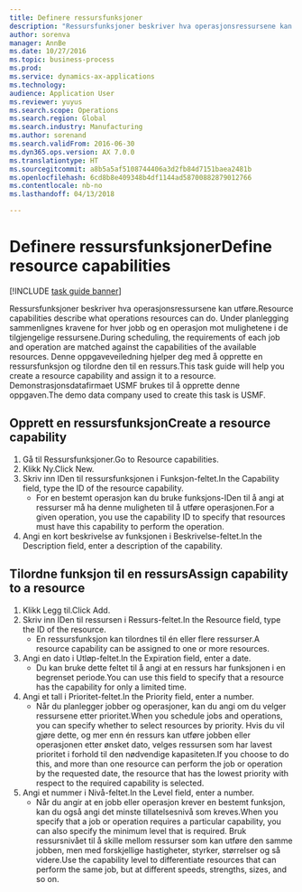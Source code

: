 ```yaml
--- 
title: Definere ressursfunksjoner
description: "Ressursfunksjoner beskriver hva operasjonsressursene kan utføre."
author: sorenva
manager: AnnBe
ms.date: 10/27/2016
ms.topic: business-process
ms.prod: 
ms.service: dynamics-ax-applications
ms.technology: 
audience: Application User
ms.reviewer: yuyus
ms.search.scope: Operations
ms.search.region: Global
ms.search.industry: Manufacturing
ms.author: sorenand
ms.search.validFrom: 2016-06-30
ms.dyn365.ops.version: AX 7.0.0
ms.translationtype: HT
ms.sourcegitcommit: a8b5a5af5108744406a3d2fb84d7151baea2481b
ms.openlocfilehash: 6cd8b8e409348b4df1144ad58700882879012766
ms.contentlocale: nb-no
ms.lasthandoff: 04/13/2018

---
```

# <a name="define-resource-capabilities"></a><span data-ttu-id="bbdca-103">Definere ressursfunksjoner</span><span class="sxs-lookup"><span data-stu-id="bbdca-103">Define resource capabilities</span></span>

[!INCLUDE [task guide banner](../../includes/task-guide-banner.md)]

<span data-ttu-id="bbdca-104">Ressursfunksjoner beskriver hva operasjonsressursene kan utføre.</span><span class="sxs-lookup"><span data-stu-id="bbdca-104">Resource capabilities describe what operations resources can do.</span></span> <span data-ttu-id="bbdca-105">Under planlegging sammenlignes kravene for hver jobb og en operasjon mot mulighetene i de tilgjengelige ressursene.</span><span class="sxs-lookup"><span data-stu-id="bbdca-105">During scheduling, the requirements of each job and operation are matched against the capabilities of the available resources.</span></span> <span data-ttu-id="bbdca-106">Denne oppgaveveiledning hjelper deg med å opprette en ressursfunksjon og tilordne den til en ressurs.</span><span class="sxs-lookup"><span data-stu-id="bbdca-106">This task guide will help you create a resource capability and assign it to a resource.</span></span> <span data-ttu-id="bbdca-107">Demonstrasjonsdatafirmaet USMF brukes til å opprette denne oppgaven.</span><span class="sxs-lookup"><span data-stu-id="bbdca-107">The demo data company used to create this task is USMF.</span></span>


## <a name="create-a-resource-capability"></a><span data-ttu-id="bbdca-108">Opprett en ressursfunksjon</span><span class="sxs-lookup"><span data-stu-id="bbdca-108">Create a resource capability</span></span>
1. <span data-ttu-id="bbdca-109">Gå til Ressursfunksjoner.</span><span class="sxs-lookup"><span data-stu-id="bbdca-109">Go to Resource capabilities.</span></span>
2. <span data-ttu-id="bbdca-110">Klikk Ny.</span><span class="sxs-lookup"><span data-stu-id="bbdca-110">Click New.</span></span>
3. <span data-ttu-id="bbdca-111">Skriv inn IDen til ressursfunksjonen i Funksjon-feltet.</span><span class="sxs-lookup"><span data-stu-id="bbdca-111">In the Capability field, type the ID of the resource capability.</span></span>
    * <span data-ttu-id="bbdca-112">For en bestemt operasjon kan du bruke funksjons-IDen til å angi at ressurser må ha denne muligheten til å utføre operasjonen.</span><span class="sxs-lookup"><span data-stu-id="bbdca-112">For a given operation, you use the capability ID to specify that resources must have this capability to perform the operation.</span></span>  
4. <span data-ttu-id="bbdca-113">Angi en kort beskrivelse av funksjonen i Beskrivelse-feltet.</span><span class="sxs-lookup"><span data-stu-id="bbdca-113">In the Description field, enter a description of the capability.</span></span>

## <a name="assign-capability-to-a-resource"></a><span data-ttu-id="bbdca-114">Tilordne funksjon til en ressurs</span><span class="sxs-lookup"><span data-stu-id="bbdca-114">Assign capability to a resource</span></span>
1. <span data-ttu-id="bbdca-115">Klikk Legg til.</span><span class="sxs-lookup"><span data-stu-id="bbdca-115">Click Add.</span></span>
2. <span data-ttu-id="bbdca-116">Skriv inn IDen til ressursen i Ressurs-feltet.</span><span class="sxs-lookup"><span data-stu-id="bbdca-116">In the Resource field, type the ID of the resource.</span></span>
    * <span data-ttu-id="bbdca-117">En ressursfunksjon kan tilordnes til én eller flere ressurser.</span><span class="sxs-lookup"><span data-stu-id="bbdca-117">A resource capability can be assigned to one or more resources.</span></span>  
3. <span data-ttu-id="bbdca-118">Angi en dato i Utløp-feltet.</span><span class="sxs-lookup"><span data-stu-id="bbdca-118">In the Expiration field, enter a date.</span></span>
    * <span data-ttu-id="bbdca-119">Du kan bruke dette feltet til å angi at en ressurs har funksjonen i en begrenset periode.</span><span class="sxs-lookup"><span data-stu-id="bbdca-119">You can use this field to specify that a resource has the capability for only a limited time.</span></span>  
4. <span data-ttu-id="bbdca-120">Angi et tall i Prioritet-feltet.</span><span class="sxs-lookup"><span data-stu-id="bbdca-120">In the Priority field, enter a number.</span></span>
    * <span data-ttu-id="bbdca-121">Når du planlegger jobber og operasjoner, kan du angi om du velger ressursene etter prioritet.</span><span class="sxs-lookup"><span data-stu-id="bbdca-121">When you schedule jobs and operations, you can specify whether to select resources by priority.</span></span> <span data-ttu-id="bbdca-122">Hvis du vil gjøre dette, og mer enn én ressurs kan utføre jobben eller operasjonen etter ønsket dato, velges ressursen som har lavest prioritet i forhold til den nødvendige kapasiteten.</span><span class="sxs-lookup"><span data-stu-id="bbdca-122">If you choose to do this, and more than one resource can perform the job or operation by the requested date, the resource that has the lowest priority with respect to the required capability is selected.</span></span>  
5. <span data-ttu-id="bbdca-123">Angi et nummer i Nivå-feltet.</span><span class="sxs-lookup"><span data-stu-id="bbdca-123">In the Level field, enter a number.</span></span>
    * <span data-ttu-id="bbdca-124">Når du angir at en jobb eller operasjon krever en bestemt funksjon, kan du også angi det minste tillatelsesnivå som kreves.</span><span class="sxs-lookup"><span data-stu-id="bbdca-124">When you specify that a job or operation requires a particular capability, you can also specify the minimum level that is required.</span></span> <span data-ttu-id="bbdca-125">Bruk ressursnivået til å skille mellom ressurser som kan utføre den samme jobben, men med forskjellige hastigheter, styrker, størrelser og så videre.</span><span class="sxs-lookup"><span data-stu-id="bbdca-125">Use the capability level to differentiate resources that can perform the same job, but at different speeds, strengths, sizes, and so on.</span></span>  


